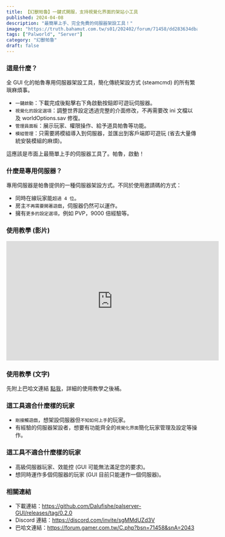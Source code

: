 ```yaml
---
title: 【幻獸帕魯】一鍵式開服，支持視覺化界面的架站小工具
published: 2024-04-08
description: "最簡單上手、完全免費的伺服器架設工具！"
image: "https://truth.bahamut.com.tw/s01/202402/forum/71458/dd283634dbaa400c0dc3d66273b8b9ba.JPG"
tags: ["Palworld", "Server"]
category: "幻獸帕魯"
draft: false
---
```


### 這是什麼？

全 GUI 化的帕魯專用伺服器架設工具，簡化傳統架設方式 (steamcmd) 的所有繁瑣麻煩事。

- `一鍵啟動`：下載完成後點擊右下角啟動按鈕即可遊玩伺服器。
- `視覺化的設定選項`：調整世界設定透過完整的介面修改，不再需要改 ini 文檔以及 worldOptions.sav 修復。
- `管理員面板`：展示玩家、權限操作、給予道具帕魯等功能。
- `模組管理`：只需要將模組導入到伺服器，並匯出到客戶端即可遊玩 (省去大量傳統安裝模組的麻煩)。

這應該是市面上最簡單上手的伺服器工具了。帕魯，啟動！

### 什麼是專用伺服器？

專用伺服器是帕魯提供的一種伺服器架設方式。不同於使用邀請碼的方式：

- 同時在線玩家能`超過 4 位`。
- 房主`不再需要開著遊戲`，伺服器仍然可以運作。
- 擁有`更多的設定選項`，例如 PVP，9000 倍經驗等。

### 使用教學 (影片)

<iframe width="560" height="315" src="https://www.youtube.com/embed/8Vq7uANT0Eo?si=FeWMSC4EKEIuNMPN" title="YouTube video player" frameborder="0" allow="accelerometer; autoplay; clipboard-write; encrypted-media; gyroscope; picture-in-picture; web-share" referrerpolicy="strict-origin-when-cross-origin" allowfullscreen></iframe>

### 使用教學 (文字)

先附上巴哈文連結 [點我](https://forum.gamer.com.tw/C.php?bsn=71458&snA=2043)，詳細的使用教學之後補。

### 這工具適合什麼樣的玩家

- `剛接觸遊戲`，想架設伺服器但`不知如何上手`的玩家。
- 有經驗的伺服器架設者，想要有功能齊全的`視覺化界面`簡化玩家管理及設定等操作。

### 這工具不適合什麼樣的玩家

- 高級伺服器玩家、效能控 (GUI 可能無法滿足您的要求)。
- 想同時運作多個伺服器的玩家 (GUI 目前只能運作一個伺服器)。

### 相關連結

- 下載連結：https://github.com/Dalufishe/palserver-GUI/releases/tag/0.2.0
- Discord 連結：https://discord.com/invite/sgMMdUZd3V
- 巴哈文連結：https://forum.gamer.com.tw/C.php?bsn=71458&snA=2043